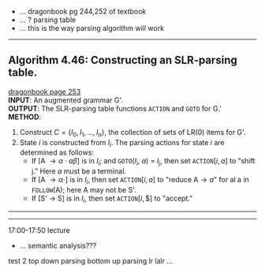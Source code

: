 - ... dragonbook pg 244,252 of textbook
- ... ? parsing table
- ... this is the way parsing algorithm will work

-----

## **Algorithm 4.46**: Constructing an SLR-parsing table.  
[dragonbook page 253](./dragon%20compiler.pdf) \
**INPUT**: An augmented grammar G'.\
**OUTPUT**: The SLR-parsing table functions $\texttt{ACTION}$ and $\texttt{GOTO}$ for G.' \
**METHOD**: 
1. Construct $C= \{I_0, I_1, ... , I_n\}$, the collection of sets of LR(0) items for G'.
2. State $i$ is constructed from $I_i$. The parsing actions for state $i$ are determined as follows:
    - If [A $\rightarrow \alpha \cdot a\beta$] is in $I_i$; and $\texttt{GOTO}$($I_i$, $a$) = $I_j$, then set $\texttt{ACTION}[i,a]$ to "shift j." Here $a$ must be a terminal.
    - If [A $\rightarrow \alpha \cdot$] is in $I_i$, then set $\texttt{ACTION}[i,a]$ to "reduce A$\rightarrow a$" for al a in $\texttt{FOLLOW}$(A); here A may not be S'.
    - If [S' $\rightarrow$ S] is in $I_i$, then set $\texttt{ACTION}[i,\$]$ to "accept."

------
------
17:00-17:50 lecture

- ... semantic analysis???


test 2
top down parsing
bottom up parsing
lr
lalr
...
